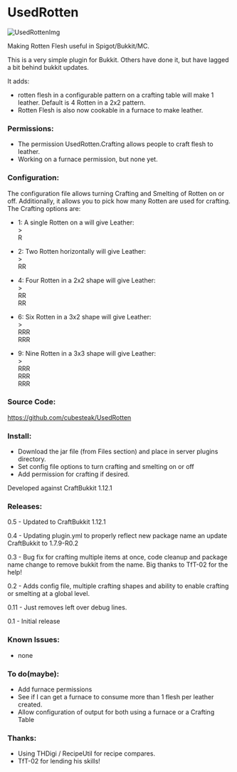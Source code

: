 UsedRotten
==========
  
![UsedRottenImg](http://media-elerium.cursecdn.com/attachments/126/187/crafting.png "UsedRotten Image")
  
  
Making Rotten Flesh useful in Spigot/Bukkit/MC. 

This is a very simple plugin for Bukkit.  Others have done it, but have lagged a bit behind bukkit updates.

It adds:

 - rotten flesh in a configurable pattern on a crafting table will make 1 leather.  Default is 4 Rotten in a 2x2 pattern.
 - Rotten Flesh is also now cookable in a furnace to make leather.

### Permissions:

 - The permission UsedRotten.Crafting allows people to craft flesh to leather.
 - Working on a furnace permission, but none yet.

### Configuration:
 The configuration file allows turning Crafting and Smelting of Rotten on or off.
 Additionally, it allows you to pick how many Rotten are used for crafting.  The Crafting options are:
 
 - 1: A single Rotten on a will give Leather:  
&gt;  
R  

 - 2: Two Rotten horizontally will give Leather:  
&gt;  
RR  

 - 4: Four Rotten in a 2x2 shape will give Leather:  
&gt;  
RR  
RR  

 - 6: Six Rotten in a 3x2 shape will give Leather:  
&gt;  
RRR  
RRR  
													
 - 9: Nine Rotten in a 3x3 shape will give Leather:  
&gt;  
RRR  
RRR  
RRR  

### Source Code:
https://github.com/cubesteak/UsedRotten

### Install:

 - Download the jar file (from Files section) and place in server plugins directory.
 - Set config file options to turn crafting and smelting on or off
 - Add permission for crafting if desired.

Developed against CraftBukkit 1.12.1
 
### Releases:  
0.5 - Updated to CraftBukkit 1.12.1

0.4 - Updating plugin.yml to properly reflect new package name an update CraftBukkit to 1.7.9-R0.2

0.3 - Bug fix for crafting multiple items at once, code cleanup and package name change to remove bukkit from the name.  Big thanks to TfT-02 for the help!

0.2 -  Adds config file, multiple crafting shapes and ability to enable crafting or smelting at a global level.

0.11 - Just removes left over debug lines.

0.1 - Initial release

### Known Issues:

- none

### To do(maybe):

 - Add furnace permissions
 - See if I can get a furnace to consume more than 1 flesh per leather created.
 - Allow configuration of output for both using a furnace or a Crafting Table
 

### Thanks:
  - Using THDigi / RecipeUtil for recipe compares.
  - TfT-02 for lending his skills!